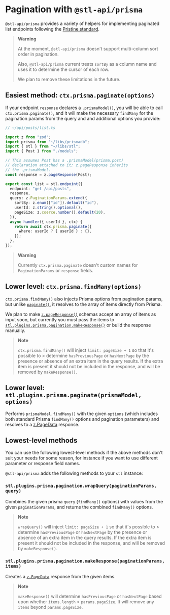# Pagination with `@stl-api/prisma`

`@stl-api/prisma` provides a variety of helpers for implementing
paginated list endpoints following the [Pristine standard](/packages/stainless/docs/pagination.md#pristine-convention).

> **Warning**
>
> At the moment, `@stl-api/prisma` doesn't support multi-column
> sort order in pagination.
>
> Also, `@stl-api/prisma` current treats `sortBy` as a column name
> and uses it to determine the cursor of each row.
>
> We plan to remove these limitations in the future.

## Easiest method: `ctx.prisma.paginate(options)`

If your endpoint `response` declares a `.prismaModel()`, you will
be able to call `ctx.prisma.paginate()`, and it will make the
necessary `findMany` for the pagination params from the query and
and additional options you provide:

```ts
// ~/api/posts/list.ts

import z from "zod";
import prisma from "~/libs/prismadb";
import { stl } from "~/libs/stl";
import { Post } from "./models";

// This assumes Post has a .prismaModel(prisma.post)
// declaration attached to it; z.pageResponse inherits
// the .prismaModel.
const response = z.pageResponse(Post);

export const list = stl.endpoint({
  endpoint: "get /api/posts",
  response,
  query: z.PaginationParams.extend({
    sortBy: z.enum(["id"]).default("id"),
    userId: z.string().optional(),
    pageSize: z.coerce.number().default(20),
  }),
  async handler({ userId }, ctx) {
    return await ctx.prisma.paginate({
      where: userId ? { userId } : {},
    });
  },
});
```

> **Warning**
>
> Currently `ctx.prisma.paginate` doesn't custom names for `PaginationParams`
> or `response` fields.

## Lower level: `ctx.prisma.findMany(options)`

`ctx.prisma.findMany()` also injects Prisma options from pagination
params, but unlike [`paginate()`](#easiest-method-ctxprismapaginateoptions), it resolves to the array of items
directly from Prisma.

We plan to make [`z.pageResponse()`](/packages/stainless/docs/pagination.md#zpageresponseitem)
schemas accept an array of items
as input soon, but currently you must pass the items to
[`stl.plugins.prisma.pagination.makeResponse()`](#stlpluginsprismapaginationmakeresponsepaginationparams-items)
or build the response manually.

> **Note**
>
> `ctx.prisma.findMany()` will inject `limit: pageSize + 1` so that
> it's possible to > determine `hasPreviousPage` or `hasNextPage` by
> the presence or absence of an extra item in the query results.
> If the extra item is present it should not be included in the
> response, and will be removed by `makeResponse()`.

## Lower level: `stl.plugins.prisma.paginate(prismaModel, options)`

Performs `prismaModel.findMany()` with the given `options` (which
includes both standard Prisma `findMany()` options and pagination
parameters) and resolves to a [z.PageData](/packages/stainless/docs/pagination.md#zpagedatai) response.

## Lowest-level methods

You can use the following lowest-level methods if the above methods
don't suit your needs for some reason, for instance if you want
to use different parameter or response field names.

`@stl-api/prisma` adds the following methods to your `stl` instance:

### `stl.plugins.prisma.pagination.wrapQuery(paginationParams, query)`

Combines the given prisma `query` (`findMany()` options) with values
from the given `paginationParams`, and returns the combined `findMany()` options.

> **Note**
>
> `wrapQuery()` will inject `limit: pageSize + 1` so that it's
> possible to > determine `hasPreviousPage` or `hasNextPage` by
> the presence or absence of an extra item in the query results.
> If the extra item is present it should not be included in the
> response, and will be removed by `makeResponse()`.

### `stl.plugins.prisma.pagination.makeResponse(paginationParams, items)`

Creates a [`z.PageData`](/packages/stainless/docs/pagination.md#zpagedatai) response from the given items.

> **Note**
>
> `makeResponse()` will determine `hasPreviousPage` or `hasNextPage`
> based upon whether `items.length` > `params.pageSize`.
> It will remove any `items` beyond `params.pageSize`.
